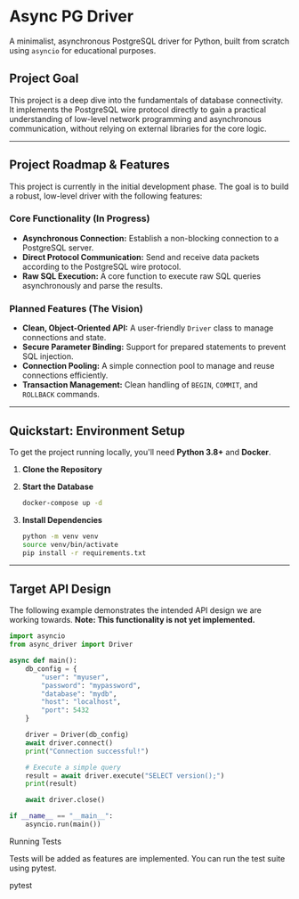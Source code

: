 # Async PG Driver

A minimalist, asynchronous PostgreSQL driver for Python, built from scratch using `asyncio` for educational purposes.



## Project Goal

This project is a deep dive into the fundamentals of database connectivity. It implements the PostgreSQL wire protocol directly to gain a practical understanding of low-level network programming and asynchronous communication, without relying on external libraries for the core logic.

---

## Project Roadmap & Features

This project is currently in the initial development phase. The goal is to build a robust, low-level driver with the following features:

### Core Functionality (In Progress)
* **Asynchronous Connection:** Establish a non-blocking connection to a PostgreSQL server.
* **Direct Protocol Communication:** Send and receive data packets according to the PostgreSQL wire protocol.
* **Raw SQL Execution:** A core function to execute raw SQL queries asynchronously and parse the results.

### Planned Features (The Vision)
* **Clean, Object-Oriented API:** A user-friendly `Driver` class to manage connections and state.
* **Secure Parameter Binding:** Support for prepared statements to prevent SQL injection.
* **Connection Pooling:** A simple connection pool to manage and reuse connections efficiently.
* **Transaction Management:** Clean handling of `BEGIN`, `COMMIT`, and `ROLLBACK` commands.

---

## Quickstart: Environment Setup

To get the project running locally, you'll need **Python 3.8+** and **Docker**.

1.  **Clone the Repository**


2.  **Start the Database**
    ```bash
    docker-compose up -d
    ```

3.  **Install Dependencies**
    ```bash
    python -m venv venv
    source venv/bin/activate
    pip install -r requirements.txt
    ```

---

## Target API Design

The following example demonstrates the intended API design we are working towards. **Note: This functionality is not yet implemented.**

```python
import asyncio
from async_driver import Driver

async def main():
    db_config = {
        "user": "myuser",
        "password": "mypassword",
        "database": "mydb",
        "host": "localhost",
        "port": 5432
    }

    driver = Driver(db_config)
    await driver.connect()
    print("Connection successful!")

    # Execute a simple query
    result = await driver.execute("SELECT version();")
    print(result)

    await driver.close()

if __name__ == "__main__":
    asyncio.run(main())

```

Running Tests

Tests will be added as features are implemented. You can run the test suite using pytest.

pytest


